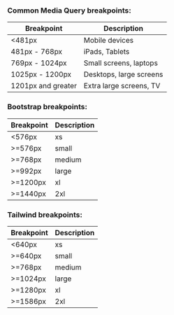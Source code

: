 ### Common Media Query breakpoints:
| Breakpoint | Description |
| ---------- | --------- |
| <481px | Mobile devices|
| 481px - 768px | iPads, Tablets |
| 769px - 1024px | Small screens, laptops |
| 1025px - 1200px | Desktops, large screens |
| 1201px and greater | Extra large screens, TV |

### Bootstrap breakpoints:
| Breakpoint | Description |
| ---------- | --------- |
| <576px | xs |
| >=576px | small |
| >=768px | medium |
| >=992px | large |
| >=1200px | xl |
| >=1440px | 2xl |

### Tailwind breakpoints:
| Breakpoint | Description |
| ---------- | --------- |
| <640px | xs |
| >=640px | small |
| >=768px | medium |
| >=1024px | large |
| >=1280px | xl |
| >=1586px | 2xl |